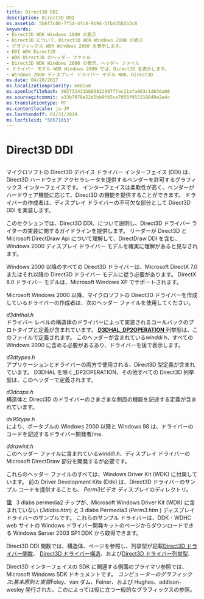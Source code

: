 ```yaml
---
title: Direct3D DDI
description: Direct3D DDI
ms.assetid: 5b6f7c06-7f54-4fc4-9b94-5fb425b5b3c8
keywords:
- Direct3D WDK Windows 2000 の表示
- Direct3D について、Direct3D WDK Windows 2000 の表示
- グラフィックス WDK Windows 2000 を表示します。
- DDI WDK Direct3D
- WDK Direct3D のヘッダー ファイル
- Direct3D WDK Windows 2000 の表示、ヘッダー ファイル
- ドライバー モデル WDK Windows 2000 では、Direct3D を表示します。
- Windows 2000 ディスプレイ ドライバー モデル WDK、Direct3D
ms.date: 04/20/2017
ms.localizationpriority: medium
ms.openlocfilehash: 992732431b885822997f7ac21afa063c1d036a08
ms.sourcegitcommit: a33b7978e22d5bb9f65ca7056f955319049a2e4c
ms.translationtype: MT
ms.contentlocale: ja-JP
ms.lasthandoff: 01/31/2019
ms.locfileid: "56571653"
---
```

# <a name="direct3d-ddi"></a>Direct3D DDI


## <span id="ddk_direct3d_gg"></span><span id="DDK_DIRECT3D_GG"></span>


マイクロソフトの Direct3D デバイス ドライバー インターフェイス (DDI) は、Direct3D ハードウェア アクセラレータを提供するベンダーを許可するグラフィックス インターフェイスです。 インターフェイスは柔軟性が高く、ベンダーがハードウェア機能に応じて、Direct3D の機能を提供することができます。 ドライバーの作成者は、ディスプレイ ドライバーの不可欠な部分として Direct3D DDI を実装します。

このセクションでは、Direct3D DDI、について説明し、Direct3D ドライバー ライターの実装に関するガイドラインを提供します。 リーダーが Direct3D と Microsoft DirectDraw Api について理解して、DirectDraw DDI を含む、Windows 2000 ディスプレイ ドライバー モデルを確実に理解があると見なされます。

Windows 2000 以降のすべての Direct3D ドライバーは、Microsoft DirectX 7.0 またはそれ以降の Direct3D ドライバー モデルに従う必要があります。 DirectX 8.0 ドライバー モデルは、Microsoft Windows XP でサポートされます。

Microsoft Windows 2000 以降、マイクロソフトの Direct3D ドライバーを作成しているドライバーの作成者は、次のヘッダー ファイルを使用してください。

<span id="D3DNTHAL.H"></span>*d3dnthal.h*  
ドライバー レベルの構造体のドライバーによって実装されるコールバックのプロトタイプと定義が含まれています。 [ **D3DHAL\_DP2OPERATION** ](https://msdn.microsoft.com/library/windows/hardware/ff545678)列挙型は、このファイルで定義されます。 このヘッダーが含まれている*winddi.h*、すべての Windows 2000 に含める必要があるあり、ドライバーを後で表示します。

<span id="D3DTYPES.H"></span>*d3dtypes.h*  
アプリケーションとドライバーの両方で使用される、Direct3D 型定義が含まれています。 D3DHAL を除く\_DP2OPERATION、その他すべての Direct3D 列挙型は、このヘッダーで定義されます。

<span id="D3DCAPS.H"></span>*d3dcaps.h*  
構造体と Direct3D のドライバーのさまざまな側面の機能を記述する定義が含まれています。

<span id="DX95TYPE.H"></span>*dx95type.h*  
により、ポータブルの Windows 2000 以降と Windows 98 は、ドライバーのコードを記述するドライバー開発者/me.

<span id="DDRAWINT.H"></span>*ddrawint.h*  
このヘッダー ファイルに含まれている*winddi.h*、ディスプレイ ドライバーの Microsoft DirectDraw 部分を開発するが必要です。

これらのヘッダー ファイルのすべては、Windows Driver Kit (WDK) に付属しています。 前の Driver Development Kits (Ddk) は、Direct3D ドライバーのサンプル コードを提供することも、 *Perm3*ビデオ ディスプレイのディレクトリ。

**注**   3 dlabs permedia2 チップが、Microsoft Windows Driver Kit (WDK) に含まれていない (*3dlabs.htm*) と 3 dlabs Permedia3 (*Perm3.htm* ) ディスプレイ ドライバーのサンプルです。 これらのサンプル ドライバーは、DDK - WDHC web サイトの Windows ドライバー開発キットのページからダウンロードできる Windows Server 2003 SP1 DDK から取得できます。

 

Direct3D DDI 関数では、構造体、ページを参照し、列挙型が記載[Direct3D ドライバー関数](https://msdn.microsoft.com/library/windows/hardware/ff552853)、 [Direct3D ドライバー構造](https://msdn.microsoft.com/library/windows/hardware/ff552858)、および[Direct3D ドライバー列挙型](https://msdn.microsoft.com/library/windows/hardware/ff552850).

Direct3D インターフェイスの SDK に関連する側面のプライマリ参照では、Microsoft Windows SDK ドキュメントです。 *コンピューターのグラフィックス:基本原則と実習*Foley、van ダム、Feiner、および Hughes、addison-wesley 発行された、このによっては役に立つ一般的なグラフィックスの参照。

 

 





